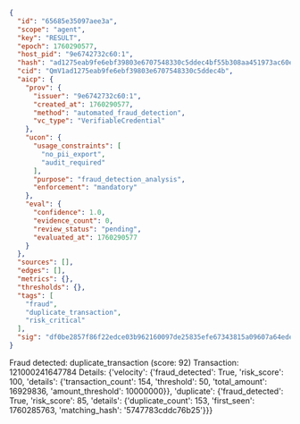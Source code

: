 ```json
{
  "id": "65685e35097aee3a",
  "scope": "agent",
  "key": "RESULT",
  "epoch": 1760290577,
  "host_pid": "9e6742732c60:1",
  "hash": "ad1275eab9fe6ebf39803e6707548330c5ddec4bf55b308aa451973ac60e79ab",
  "cid": "QmV1ad1275eab9fe6ebf39803e6707548330c5ddec4b",
  "aicp": {
    "prov": {
      "issuer": "9e6742732c60:1",
      "created_at": 1760290577,
      "method": "automated_fraud_detection",
      "vc_type": "VerifiableCredential"
    },
    "ucon": {
      "usage_constraints": [
        "no_pii_export",
        "audit_required"
      ],
      "purpose": "fraud_detection_analysis",
      "enforcement": "mandatory"
    },
    "eval": {
      "confidence": 1.0,
      "evidence_count": 0,
      "review_status": "pending",
      "evaluated_at": 1760290577
    }
  },
  "sources": [],
  "edges": [],
  "metrics": {},
  "thresholds": {},
  "tags": [
    "fraud",
    "duplicate_transaction",
    "risk_critical"
  ],
  "sig": "df0be2857f86f22edce03b962160097de25835efe67343815a09607a64ededed"
}
```

Fraud detected: duplicate_transaction (score: 92)
Transaction: 121000241647784
Details: {'velocity': {'fraud_detected': True, 'risk_score': 100, 'details': {'transaction_count': 154, 'threshold': 50, 'total_amount': 16929836, 'amount_threshold': 10000000}}, 'duplicate': {'fraud_detected': True, 'risk_score': 85, 'details': {'duplicate_count': 153, 'first_seen': 1760285763, 'matching_hash': '5747783cddc76b25'}}}